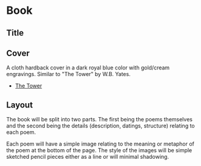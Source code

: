 # Book

## Title

## Cover

A cloth hardback cover in a dark royal blue color with gold/cream engravings. Similar to "The Tower" by W.B. Yates.

- [The Tower](https://cdn.waterstones.com/bookjackets/large/9780/2413/9780241303092.jpg)

## Layout

The book will be split into two parts. The first being the poems themselves and the second being the details (description, datings, structure) relating to each poem.

Each poem will have a simple image relating to the meaning or metaphor of the poem at the bottom of the page. The style of the images will be simple sketched pencil pieces either as a line or will minimal shadowing.
